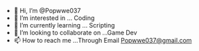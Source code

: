 - 👋 Hi, I’m @Popwwe037
- 👀 I’m interested in ... Coding
- 🌱 I’m currently learning ... Scripting 
- 💞️ I’m looking to collaborate on ...Game Dev
- 📫 How to reach me ...Through Email Popwwe037@gmail.com

<!---
Popwwe037/Popwwe037 is a ✨ special ✨ repository because its `README.md` (this file) appears on your GitHub profile.
You can click the Preview link to take a look at your changes.
--->

